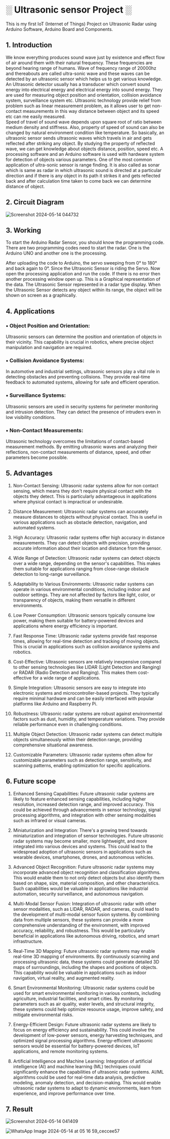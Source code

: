 # ░ Ultrasonic sensor Project ░
This is my first IoT (Internet of Things) Project on Ultrasonic Radar using Arduino Software, Arduino Board and Components.



## 1. Introduction
We know everything produces sound wave just by existence and effect flow of air 
around them with their natural frequency. These frequencies are beyond hearing 
range of humans. Wave of frequency range of 20000hz and thereabouts are called 
ultra-sonic wave and these waves can be detected by an ultrasonic sensor which 
helps us to get various knowledge.  
An Ultrasonic detector usually has a transducer which convert sound energy into 
electrical energy and electrical energy into sound energy. They are used for 
measuring object position and orientation, collision avoidance system, surveillance 
system etc. Ultrasonic technology provide relief from problem such as linear 
measurement problem, as it allows user to get non-contact measurements in this way 
distance between object and its speed etc can me easily measured.  
Speed of travel of sound wave depends upon square root of ratio between medium 
density and stiffness. Also, property of speed of sound can also be changed by natural 
environment condition like temperature. So basically, an ultrasonic sensor sends 
ultrasonic waves which travels in air and gets reflected after striking any object. By 
studying the property of reflected wave, we can get knowledge about objects 
distance, position, speed etc. A processing software and an Arduino software is used 
with hardware system for detection of objects various parameters. One of the most 
common application of ultra-sonic sensor is range finding. It is also called as sonar 
which is same as radar in which ultrasonic sound is directed at a particular direction 
and if there is any object in its path it strikes it and gets reflected back and after 
calculation time taken to come back we can determine distance of object. 

## 2. Circuit Diagram
![Screenshot 2024-05-14 044732](https://github.com/Adityadoijad/Ultrasonic-Radar/assets/133260326/8db3553a-594c-4b05-b5d7-db7d511c228a)

## 3. Working
To start the Arduino Radar Sensor, you should know the programming 
code. There are two programming codes need to start the radar. One is the Arduino 
UNO and another one is the processing. 
 
After uploading the code to Arduino, the servo sweeping from 0° to 180° and back 
again to 0°. Since the Ultrasonic Sensor is riding the Servo. Now open the processing 
application and run the code. If there is no error then another processing window 
open up. This is a Graphical representation of the data. The Ultrasonic Sensor 
represented in a radar type display. When the Ultrasonic Sensor detects any object 
within its range, the object will be shown on screen as a graphically. 

## 4. Applications
### • Object Position and Orientation:
Ultrasonic sensors can determine the 
position and orientation of objects in their vicinity. This capability is 
crucial in robotics, where precise object manipulation and navigation are 
required. 
 
### • Collision Avoidance Systems: 
In automotive and industrial settings, 
ultrasonic sensors play a vital role in detecting obstacles and preventing 
collisions. They provide real-time feedback to automated systems, 
allowing for safe and efficient operation. 
 
### • Surveillance Systems:
Ultrasonic sensors are used in security systems 
for perimeter monitoring and intrusion detection. They can detect the 
presence of intruders even in low visibility conditions. 
 
### • Non-Contact Measurements: 
Ultrasonic technology overcomes the 
limitations of contact-based measurement methods. By emitting 
ultrasonic waves and analyzing their reflections, non-contact 
measurements of distance, speed, and other parameters become 
possible. 

## 5. Advantages

1. Non-Contact Sensing: Ultrasonic radar systems allow for non
contact sensing, which means they don't require physical contact with the 
objects they detect. This is particularly advantageous in applications 
where physical contact is impractical or undesirable. 
 
2. Distance Measurement: Ultrasonic radar systems can accurately 
measure distances to objects without physical contact. This is useful in 
various applications such as obstacle detection, navigation, and 
automated systems. 
 
3. High Accuracy: Ultrasonic radar systems offer high accuracy in 
distance measurements. They can detect objects with precision, providing 
accurate information about their location and distance from the sensor. 
 
4. Wide Range of Detection: Ultrasonic radar systems can detect 
objects over a wide range, depending on the sensor's capabilities. This 
makes them suitable for applications ranging from close-range obstacle 
detection to long-range surveillance. 
 
5. Adaptability to Various Environments: Ultrasonic radar systems 
can operate in various environmental conditions, including indoor and 
outdoor settings. They are not affected by factors like light, color, or 
transparency of objects, making them versatile in different environments. 
 
6. Low Power Consumption: Ultrasonic sensors typically consume low 
power, making them suitable for battery-powered devices and 
applications where energy efficiency is important. 
 
7. Fast Response Time: Ultrasonic radar systems provide fast response 
times, allowing for real-time detection and tracking of moving objects. 
This is crucial in applications such as collision avoidance systems and 
robotics. 
 
8. Cost-Effective: Ultrasonic sensors are relatively inexpensive 
compared to other sensing technologies like LIDAR (Light Detection and 
Ranging) or RADAR (Radio Detection and Ranging). This makes them 
cost-effective for a wide range of applications. 
 
9. Simple Integration: Ultrasonic sensors are easy to integrate into 
electronic systems and microcontroller-based projects. They typically 
require minimal hardware and can be easily interfaced with popular 
platforms like Arduino and Raspberry Pi. 
 
10. Robustness: Ultrasonic radar systems are robust against 
environmental factors such as dust, humidity, and temperature 
variations. They provide reliable performance even in challenging 
conditions. 
 
11. Multiple Object Detection: Ultrasonic radar systems can detect 
multiple objects simultaneously within their detection range, providing 
comprehensive situational awareness. 
 
12. Customizable Parameters: Ultrasonic radar systems often allow for 
customizable parameters such as detection range, sensitivity, and 
scanning patterns, enabling optimization for specific applications. 

## 6. Future scope
1. Enhanced Sensing Capabilities: Future ultrasonic radar systems are 
likely to feature enhanced sensing capabilities, including higher 
resolution, increased detection range, and improved accuracy. This could 
be achieved through advancements in sensor technology, signal 
processing algorithms, and integration with other sensing modalities such 
as infrared or visual cameras. 
 
2. Miniaturization and Integration: There's a growing trend towards 
miniaturization and integration of sensor technologies. Future ultrasonic 
radar systems may become smaller, more lightweight, and more 
integrated into various devices and systems. This could lead to the 
widespread adoption of ultrasonic sensors in applications such as 
wearable devices, smartphones, drones, and autonomous vehicles. 
 
3. Advanced Object Recognition: Future ultrasonic radar systems may 
incorporate advanced object recognition and classification algorithms. 
This would enable them to not only detect objects but also identify them 
based on shape, size, material composition, and other characteristics. 
Such capabilities would be valuable in applications like industrial 
automation, security surveillance, and autonomous navigation. 
 
4. Multi-Modal Sensor Fusion: Integration of ultrasonic radar with 
other sensor modalities, such as LIDAR, RADAR, and cameras, could lead 
to the development of multi-modal sensor fusion systems. By combining 
data from multiple sensors, these systems can provide a more 
comprehensive understanding of the environment, with improved 
accuracy, reliability, and robustness. This would be particularly beneficial 
in applications like autonomous driving, robotics, and smart 
infrastructure. 
 
5. Real-Time 3D Mapping: Future ultrasonic radar systems may enable 
real-time 3D mapping of environments. By continuously scanning and 
processing ultrasonic data, these systems could generate detailed 3D 
maps of surroundings, including the shapes and positions of objects. This 
capability would be valuable in applications such as indoor navigation, 
virtual reality, and augmented reality. 
 
6. Smart Environmental Monitoring: Ultrasonic radar systems could 
be used for smart environmental monitoring in various contexts, including 
agriculture, industrial facilities, and smart cities. By monitoring 
parameters such as air quality, water levels, and structural integrity, 
these systems could help optimize resource usage, improve safety, and 
mitigate environmental risks. 
 
7. Energy-Efficient Design: Future ultrasonic radar systems are likely 
to focus on energy efficiency and sustainability. This could involve the 
development of low-power sensors, energy harvesting techniques, and 
optimized signal processing algorithms. Energy-efficient ultrasonic 
sensors would be essential for battery-powered devices, IoT applications, 
and remote monitoring systems. 
 
8. Artificial Intelligence and Machine Learning: Integration of 
artificial intelligence (AI) and machine learning (ML) techniques could 
significantly enhance the capabilities of ultrasonic radar systems. AI/ML 
algorithms could be used for real-time data analysis, predictive modeling, 
anomaly detection, and decision-making. This would enable ultrasonic 
radar systems to adapt to dynamic environments, learn from experience, 
and improve performance over time.

## 7. Result
![Screenshot 2024-05-14 041409](https://github.com/Adityadoijad/Ultrasonic-Radar/assets/133260326/b2ccb5f6-958c-429c-8784-5b06b2a0ea47)

![WhatsApp Image 2024-05-14 at 05 16 59_ceccee57](https://github.com/Adityadoijad/Ultrasonic-Radar/assets/133260326/53da1156-cd6d-4f4f-8388-84b471c1986e)


